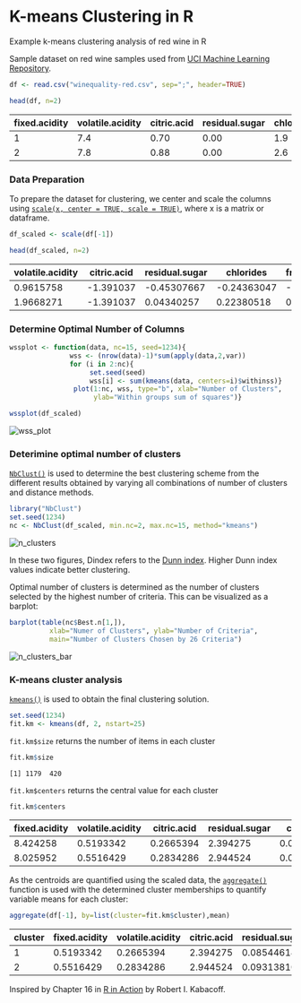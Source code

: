 # K-means Clustering in R
Example k-means clustering analysis of red wine in R

Sample dataset on red wine samples used from [UCI Machine Learning Repository](https://archive.ics.uci.edu/ml/datasets/wine+quality).

```R
df <- read.csv("winequality-red.csv", sep=";", header=TRUE)

head(df, n=2)
```
|fixed.acidity | volatile.acidity | citric.acid | residual.sugar| chlorides | free.sulfur.dioxide |total.sulfur.dioxide | density |  pH | sulphates | alcohol | quality |
|--------------|------------------|-------------|---------------|-----------|-------|------|--------|------|----|---|---|
|1 |         7.4  |           0.70    |    0.00        |    1.9   |  0.076 | 11 | 34 | 0.9978 | 3.51 | 0.56 | 9.4 | 5 |
|2 |          7.8 |           0.88  |      0.00   |         2.6 |    0.098 | 25 | 67 | 0.9968 | 3.20 | 0.68 | 9.8 | 5 |



### Data Preparation
To prepare the dataset for clustering, we center and scale the columns using [`scale(x, center = TRUE, scale = TRUE)`](https://www.rdocumentation.org/packages/base/versions/3.4.3/topics/scale), where x is a matrix or dataframe.
```R
df_scaled <- scale(df[-1])

head(df_scaled, n=2)
```
|volatile.acidity | citric.acid | residual.sugar | chlorides | free.sulfur.dioxide | total.sulfur.dioxide | density | pH | sulphates | alcohol | quality |
|--|--|--|--|--|--|--|--|--|--|--|
| 0.9615758 | -1.391037 | -0.45307667 | -0.24363047 | -0.46604672 | -0.3790141 | 0.55809987 | 1.2882399 | -0.57902538 | -0.9599458 | -0.7875763|
| 1.9668271 | -1.391037 | 0.04340257 | 0.22380518 | 0.87236532 | 0.6241680 | 0.02825193 | -0.7197081 | 0.12891007 | -0.5845942 | -0.7875763|



### Determine Optimal Number of Columns
```R
wssplot <- function(data, nc=15, seed=1234){
               wss <- (nrow(data)-1)*sum(apply(data,2,var))
               for (i in 2:nc){
                    set.seed(seed)
                    wss[i] <- sum(kmeans(data, centers=i)$withinss)}
                plot(1:nc, wss, type="b", xlab="Number of Clusters",
                     ylab="Within groups sum of squares")}

wssplot(df_scaled)
```
![wss_plot](https://github.com/trevorwitter/Clustering/blob/master/wss_plot.jpg)



### Deterimine optimal number of clusters
[`NbClust()`](https://www.rdocumentation.org/packages/NbClust/versions/3.0/topics/NbClust) is used to determine the best clustering scheme from the different results obtained by varying all combinations of number of clusters and distance methods.

```R
library("NbClust")
set.seed(1234)
nc <- NbClust(df_scaled, min.nc=2, max.nc=15, method="kmeans")
```
![n_clusters](https://github.com/trevorwitter/Clustering/blob/master/n_clusters.jpg)

In these two figures, Dindex refers to the [Dunn index](https://en.wikipedia.org/wiki/Dunn_index). Higher Dunn index values indicate better clustering. 

Optimal number of clusters is determined as the number of clusters selected by the highest number of criteria. This can be visualized as a barplot:
```R
barplot(table(nc$Best.n[1,]),
          xlab="Numer of Clusters", ylab="Number of Criteria",
          main="Number of Clusters Chosen by 26 Criteria")
```
![n_clusters_bar](https://github.com/trevorwitter/Clustering/blob/master/n_clusters_bar_plot.jpg)



### K-means cluster analysis
[`kmeans()`](https://www.rdocumentation.org/packages/stats/versions/3.4.3/topics/kmeans) is used to obtain the final clustering solution.  
```R
set.seed(1234)
fit.km <- kmeans(df, 2, nstart=25)
```
`fit.km$size` returns the number of items in each cluster
```R
fit.km$size
```
`[1] 1179  420`

`fit.km$centers` returns the central value for each cluster
```R
fit.km$centers
```
|fixed.acidity | volatile.acidity | citric.acid | residual.sugar| chlorides | free.sulfur.dioxide |total.sulfur.dioxide | density |  pH | sulphates | alcohol | quality |
|--|--|--|--|--|--|--|--|--|--|--|--|
| 8.424258 | 0.5193342 | 0.2665394 | 2.394275 | 0.08544614 | 12.37193 | 30.34436 | 0.9966768 | 3.315522 | 0.6565310 | 10.54022 | 5.724343|
| 8.025952 | 0.5516429 | 0.2834286 | 2.944524 | 0.09313810 | 25.70833 | 91.72857 | 0.9969427 | 3.298738 | 0.6626905 | 10.09389 | 5.388095|

As the centroids are quantified using the scaled data, the [`aggregate()`](https://www.rdocumentation.org/packages/stats/versions/3.4.3/topics/aggregate) function is used with the determined cluster memberships to quantify variable means for each cluster:
```R
aggregate(df[-1], by=list(cluster=fit.km$cluster),mean)
```
|cluster |fixed.acidity | volatile.acidity | citric.acid | residual.sugar| chlorides | free.sulfur.dioxide |total.sulfur.dioxide | density |  pH | sulphates | alcohol | quality |
|--|--|--|--|--|--|--|--|--|--|--|--|--|
| 1 | 0.5193342 | 0.2665394 | 2.394275 | 0.08544614 | 12.37193 | 30.34436 | 0.9966768 | 3.315522 | 0.6565310 | 10.54022 | 5.724343 |
| 2 | 0.5516429 | 0.2834286 | 2.944524 | 0.09313810 | 25.70833 | 91.72857 | 0.9969427 | 3.298738 | 0.6626905 | 10.09389 | 5.388095 |

Inspired by Chapter 16 in [R in Action](https://www.manning.com/books/r-in-action) by Robert I. Kabacoff. 
